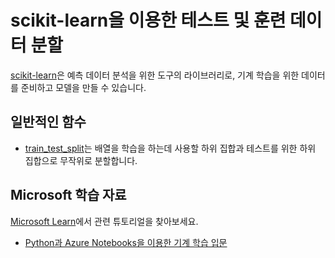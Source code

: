 # scikit-learn을 이용한 테스트 및 훈련 데이터 분할

[scikit-learn](https://scikit-learn.org/)은 예측 데이터 분석을 위한 도구의 라이브러리로, 기계 학습을 위한 데이터를 준비하고 모델을 만들 수 있습니다.

## 일반적인 함수

- [train_test_split](https://scikit-learn.org/stable/modules/generated/sklearn.model_selection.train_test_split.html)는 배열을 학습을 하는데 사용할 하위 집합과 테스트를 위한 하위 집합으로 무작위로 분할합니다.

## Microsoft 학습 자료

[Microsoft Learn](https://learn.microsoft.com/?WT.mc_id=python-c9-niner)에서 관련 튜토리얼을 찾아보세요.

- [Python과 Azure Notebooks을 이용한 기계 학습 입문](https://docs.microsoft.com/learn/paths/intro-to-ml-with-python/?WT.mc_id=python-c9-niner)